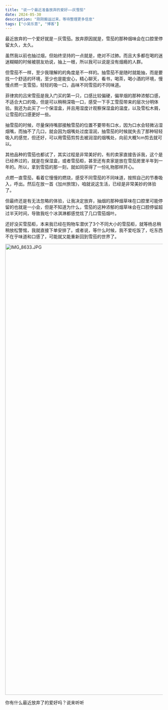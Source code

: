 ```yaml
---
title: "说一个最近准备放弃的爱好——灰雪茄"
date: 2024-05-30
description: "刚刚搬运过来，等待整理更多信息"
tags: ["小吴乐意", "博客"]
---
```


<p>最近放弃的一个爱好就是－灰雪茄。放弃原因就是，雪茄的那种烟味会在口腔里停留太久，太久。</p>
<p>虽然我以前也抽过烟，但始终坚持的一点就是，绝对不过肺。而且大多都在喝的迷迷糊糊的时候被朋友劝说，抽上一根，所以我可以说是没有烟瘾的人群。</p>
<p>但雪茄不一样，至少我理解的的角度是不一样的。抽雪茄不是随时就能抽，而是要找一个舒适的环境，至少也是能安心，精心聊天，看书，喝茶，喝小酒的环境，慢慢点燃一支雪茄，轻轻的吸一口，品味不同雪茄的不同味道。</p>
<p>菲律宾的吕宋雪茄是我入门买的第一只，口感比较偏硬，偏旱烟的那种浓郁口感，不适合大口的吸，但是可以稍稍深吸一口，感受一下手工雪茄带来的层次分明体验。我还为此买了一个保湿盒，并且用湿度计观察保湿盒的温度，以及雪松木屑，让雪茄的口感更好一些。</p>
<p>抽雪茄的时候，尽量保持嘴部接触雪茄的位置不要带有口水，因为口水会轻微沾湿烟嘴，而抽不了几口，就会因为烟嘴处过度湿润，抽雪茄的时候就失去了那种轻轻吸入的感觉，但还好，可以用雪茄剪剪去被润湿的烟嘴处，向前大概1cm剪去就可以。</p>
<p>其他品种的雪茄也都试了，其实过程是非常美好的，有的卖家直接告诉我，这个是已经养过的，就是在保湿盒，或者雪茄柜，甚至还有卖家是放在雪茄房里半年到一年的。所以，拿到雪茄的那一刻，就如同获得了一份礼物那样开心。</p>
<p>点燃一直雪茄，看着它慢慢的燃烧，感受不同雪茄的不同味道，按照自己的节奏吸入，呼出。然后在放一首《加州旅馆》，咱就说这生活，已经是非常美妙的体验了。</p>
<p>但最终还是有无法忽略的体验，让我决定放弃，抽烟的那种烟草味在口腔里可能停留的也就是一小会，但是不知道为什么，雪茄的这种浓郁的烟草味会在口腔停留超过半天时间，导致我吃个冰淇淋都感觉炫了几口雪茄烟叶。</p>
<p>还好没买雪茄柜，本来我已经在购物车潜伏了3个不同大小的雪茄柜，就等杨总稍稍放松警惕，我就直接下单安排了。或者说，等什么时候，我不爱吃饭了，吃东西不在乎味道和口感了，可能就又能重新回到雪茄的世界了。</p>
<p><a href="/content/uploadfile/202405/89ec1717038410.jpg" target="_blank" rel="noopener"><img src="/content/uploadfile/202405/89ec1717038410.jpg" alt="IMG_8633.JPG" width="1080" height="1440"></a></p>
<p>你有什么最近放弃了的爱好吗？说来听听</p>
